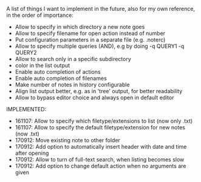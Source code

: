 A list of things I want to implement in the future, also for my own reference, in 
the order of importance:

- Allow to specify in which directory a new note goes
- Allow to specify filename for open action instead of number
- Put configuration parameters in a separate file (e.g. .noterc)
- Allow to specify multiple queries (AND), e.g by doing -q QUERY1 -q QUERY2
- Allow to search only in a specific subdirectory
- color in the list output 
- Enable auto completion of actions
- Enable auto completion of filenames
- Make number of notes in history configurable
- Align list output better, e.g. as in 'tree' output, for better readability
- Allow to bypass editor choice and always open in default editor

IMPLEMENTED:
- 161107: Allow to specify which filetype/extensions to list (now only .txt)
- 161107: Allow to specify the default filetype/extension for new notes (now .txt)
- 170912: Move existing note to other folder
- 170912: Add option to automatically insert header with date and time after opening
- 170912: Allow to turn of full-text search, when listing becomes slow
- 170912: Add option to change default action when no arguments are given
